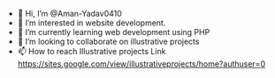 - 👋 Hi, I’m @Aman-Yadav0410
- 👀 I’m interested in website development.
- 🌱 I’m currently learning web development using PHP
- 💞️ I’m looking to collaborate on illustrative projects
- 📫 How to reach Illustrative projects
Link https://sites.google.com/view/illustrativeprojects/home?authuser=0

<!---
Aman-Yadav0410/Aman-Yadav0410 is a ✨ special ✨ repository because its `README.md` (this file) appears on your GitHub profile.
You can click the Preview link to take a look at your changes.
--->
